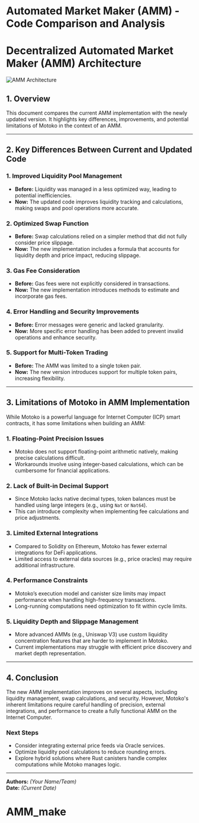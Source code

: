 # Automated Market Maker (AMM) - Code Comparison and Analysis
# Decentralized Automated Market Maker (AMM) Architecture
![AMM Architecture](https://drive.google.com/file/d/1-2dL3FMa-z0FvNCfuWlf7jr276U115Xj/view?usp=drive_link)
## 1. Overview
This document compares the current AMM implementation with the newly updated version. It highlights key differences, improvements, and potential limitations of Motoko in the context of an AMM.

---

## 2. Key Differences Between Current and Updated Code

### **1. Improved Liquidity Pool Management**
- **Before:** Liquidity was managed in a less optimized way, leading to potential inefficiencies.
- **Now:** The updated code improves liquidity tracking and calculations, making swaps and pool operations more accurate.

### **2. Optimized Swap Function**
- **Before:** Swap calculations relied on a simpler method that did not fully consider price slippage.
- **Now:** The new implementation includes a formula that accounts for liquidity depth and price impact, reducing slippage.

### **3. Gas Fee Consideration**
- **Before:** Gas fees were not explicitly considered in transactions.
- **Now:** The new implementation introduces methods to estimate and incorporate gas fees.

### **4. Error Handling and Security Improvements**
- **Before:** Error messages were generic and lacked granularity.
- **Now:** More specific error handling has been added to prevent invalid operations and enhance security.

### **5. Support for Multi-Token Trading**
- **Before:** The AMM was limited to a single token pair.
- **Now:** The new version introduces support for multiple token pairs, increasing flexibility.

---

## 3. Limitations of Motoko in AMM Implementation
While Motoko is a powerful language for Internet Computer (ICP) smart contracts, it has some limitations when building an AMM:

### **1. Floating-Point Precision Issues**
- Motoko does not support floating-point arithmetic natively, making precise calculations difficult.
- Workarounds involve using integer-based calculations, which can be cumbersome for financial applications.

### **2. Lack of Built-in Decimal Support**
- Since Motoko lacks native decimal types, token balances must be handled using large integers (e.g., using `Nat` or `Nat64`).
- This can introduce complexity when implementing fee calculations and price adjustments.

### **3. Limited External Integrations**
- Compared to Solidity on Ethereum, Motoko has fewer external integrations for DeFi applications.
- Limited access to external data sources (e.g., price oracles) may require additional infrastructure.

### **4. Performance Constraints**
- Motoko’s execution model and canister size limits may impact performance when handling high-frequency transactions.
- Long-running computations need optimization to fit within cycle limits.

### **5. Liquidity Depth and Slippage Management**
- More advanced AMMs (e.g., Uniswap V3) use custom liquidity concentration features that are harder to implement in Motoko.
- Current implementations may struggle with efficient price discovery and market depth representation.

---

## 4. Conclusion
The new AMM implementation improves on several aspects, including liquidity management, swap calculations, and security. However, Motoko's inherent limitations require careful handling of precision, external integrations, and performance to create a fully functional AMM on the Internet Computer.

### **Next Steps**
- Consider integrating external price feeds via Oracle services.
- Optimize liquidity pool calculations to reduce rounding errors.
- Explore hybrid solutions where Rust canisters handle complex computations while Motoko manages logic.

---
**Authors:** _(Your Name/Team)_  
**Date:** _(Current Date)_
# AMM_make
